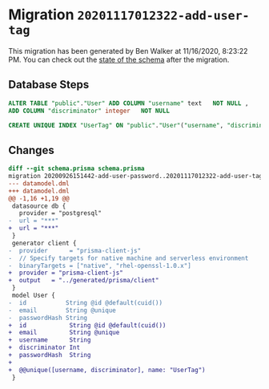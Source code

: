 # Migration `20201117012322-add-user-tag`

This migration has been generated by Ben Walker at 11/16/2020, 8:23:22 PM.
You can check out the [state of the schema](./schema.prisma) after the migration.

## Database Steps

```sql
ALTER TABLE "public"."User" ADD COLUMN "username" text   NOT NULL ,
ADD COLUMN "discriminator" integer   NOT NULL

CREATE UNIQUE INDEX "UserTag" ON "public"."User"("username", "discriminator")
```

## Changes

```diff
diff --git schema.prisma schema.prisma
migration 20200926151442-add-user-password..20201117012322-add-user-tag
--- datamodel.dml
+++ datamodel.dml
@@ -1,16 +1,19 @@
 datasource db {
   provider = "postgresql"
-  url = "***"
+  url = "***"
 }
 generator client {
-  provider      = "prisma-client-js"
-  // Specify targets for native machine and serverless environment
-  binaryTargets = ["native", "rhel-openssl-1.0.x"]
+  provider = "prisma-client-js"
+  output   = "../generated/prisma/client"
 }
 model User {
-  id           String @id @default(cuid())
-  email        String @unique
-  passwordHash String
+  id            String @id @default(cuid())
+  email         String @unique
+  username      String
+  discriminator Int
+  passwordHash  String
+
+  @@unique([username, discriminator], name: "UserTag")
 }
```

